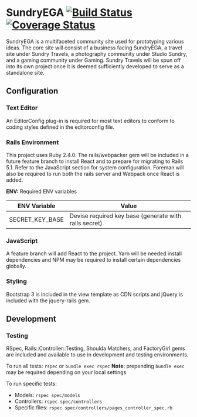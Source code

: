 # SundryEGA [![Build Status](https://travis-ci.org/dnguyensr/SundryEGA.svg?branch=master)](https://travis-ci.org/dnguyensr/SundryEGA) [![Coverage Status](https://coveralls.io/repos/github/dnguyensr/SundryEGA/badge.svg?branch=master)](https://coveralls.io/github/dnguyensr/SundryEGA?branch=master)

SundryEGA is a multifaceted community site used for prototyping various ideas. The core site will consist of a business facing SundryEGA, a travel site under Sundry Travels, a photography community under Studio Sundry, and a gaming community under Gaming. Sundry Travels will be spun off into its own project once it is deemed sufficiently developed to serve as a standalone site.

## Configuration

### Text Editor

An EditorConfig plug-in is required for most text editors to conform to coding styles defined in the editorconfig file.

### Rails Environment

This project uses Ruby 2.4.0. The rails/webpacker gem will be included in a future feature branch to install React and to prepare for migrating to Rails 5.1. Refer to the JavaScript section for system configuration. Foreman will also be required to run both the rails server and Webpack once React is added.

**ENV:**
Required ENV variables

| ENV Variable | Value |
|----|----|
|SECRET_KEY_BASE| Devise required key base (generate with rails secret) |

### JavaScript

A feature branch will add React to the project. Yarn will be needed install dependencies and NPM may be required to install certain dependencies globally.


### Styling
Bootstrap 3 is included in the view template as CDN scripts and jQuery is included with the jquery-rails gem.

## Development


### Testing
RSpec, Rails::Controller::Testing, Shoulda Matchers, and FactoryGirl gems are included and available to use in development and testing environments.

To run all tests: `rspec` or `bundle exec rspec`
**Note**: prepending `bundle exec` may be required depending on your local settings

To run specific tests:
* Models: `rspec spec/models`
* Controllers: `rspec spec/controllers`
* Specific files: `rspec spec/controllers/pages_controller_spec.rb`
